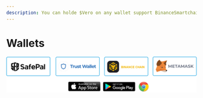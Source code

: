 ```yaml
---
description: You can holde $Vero on any wallet support BinanceSmartchain
---
```


# Wallets

![](../.gitbook/assets/vero_wallet.png)

